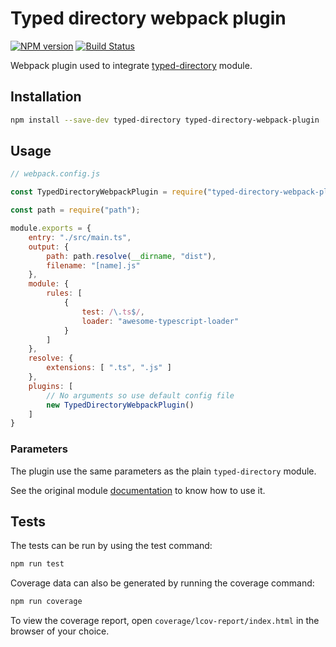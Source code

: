 # Typed directory webpack plugin

[![NPM version](https://badge.fury.io/js/typed-directory-webpack-plugin.svg)](http://badge.fury.io/js/typed-directory-webpack-plugin)
[![Build Status](https://travis-ci.org/polopelletier/typed-directory-webpack-plugin.svg?branch=master)](https://travis-ci.org/polopelletier/typed-directory-webpack-plugin)

Webpack plugin used to integrate [typed-directory](https://github.com/polopelletier/typed-directory) module.

## Installation
```bash
npm install --save-dev typed-directory typed-directory-webpack-plugin
```

## Usage

```javascript
// webpack.config.js

const TypedDirectoryWebpackPlugin = require("typed-directory-webpack-plugin");

const path = require("path");

module.exports = {
	entry: "./src/main.ts",
	output: {
		path: path.resolve(__dirname, "dist"),
		filename: "[name].js"
	},
	module: {
		rules: [
			{
				test: /\.ts$/,
				loader: "awesome-typescript-loader"
			}
		]
	},
	resolve: {
		extensions: [ ".ts", ".js" ]
	},
	plugins: [
		// No arguments so use default config file
		new TypedDirectoryWebpackPlugin()
	]
}
```

### Parameters

The plugin use the same parameters as the plain `typed-directory` module.

See the original module [documentation](https://github.com/polopelletier/typed-directory#use-as-a-module) to know how to use it.


## Tests
The tests can be run by using the test command:
```bash
npm run test
```

Coverage data can also be generated by running the coverage command:
```bash
npm run coverage
```

To view the coverage report, open `coverage/lcov-report/index.html` in the browser of your choice.